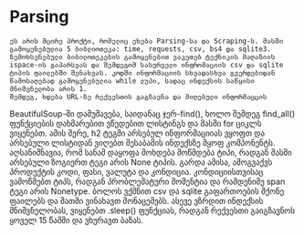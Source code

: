 # Parsing
	ეს არის მცირე პროქტი, რომელიც ეხება Parsing-სა და Scraping-ს. მასში გამოყენებულია 5 ბიბლიოთეკა: time, requests, csv, bs4 და sqlite3.
	ზემოხსენებული ბიბილოთეკების გამოყენებით ვაკეთებ ტექნიკის მაღაზიის ispace-ის გაპარსვას და შემდეგომ სასურველი ინფრომაციის csv და sqlite ტიპის ფაილებში შენახვას. კოდში ინფორმაციის სხვადასხვა გვერდებიდან წამოსაღებად გამოყენებულია while ლუპი, სადაც ინდექსის საწყისი მნიშვნელობა არის 1.
	შემდეგ, ხდება URL-ზე რექვესთის გაგზავნა და მიღებული ინფორმაცცის 
BeautifulSoup-ში დამუშავება, საიდანაც ჯერ-find(), ხოლო შემდეგ find_all() ფუნქციების დახმარებით ვწედებით ლისტინგს და მასში for ციკლს ვიყენებთ. 
	ამის მერე, h2 ტეგში არსებულ ინფორმაციიას ვყოფთ და არსებული ლისტიდან ვიღებთ შესაბამის ინდექსზე მყოფ კომპონენტს. აღსანიშნავია, რომ სანამ დაყოფა მოხდება მოწმდება ტიპი, რადგან მასში არსებული ზოგიერთ ტეგი არის None ტიპის.
 	გარდა ამისა, ამოგვაქვს პროდუქტის კოდი, ფასი, ვალუტა და კონდიცია. კონდიციისთვისაც ვამოწმებთ ტიპს, რადგან პრობლემატური მომენტია და რამდენიმე span ტეგი არის Nonetype.
	ბოლოს ვქმნით csv და sqlite გაფართოების მქონე ფაილებს და მათში ვინახავთ მონაცემებს. ასევე ვზრდით ინდექსის მნიშვნელობას, ვიყენებთ .sleep() ფუნქციას, რადგან რექვესთი გაიგზავნოს ყოველ 15 წამში და ვხურავთ ბაზას.
